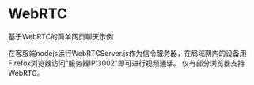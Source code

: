 # WebRTC
基于WebRTC的简单网页聊天示例

在客服端nodejs运行WebRTCServer.js作为信令服务器，在局域网内的设备用Firefox浏览器访问“服务器IP:3002"即可进行视频通话。
仅有部分浏览器支持WebRTC。
